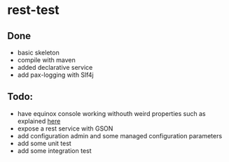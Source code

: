 # rest-test


## Done
- basic skeleton
- compile with maven
- added declarative service
- add pax-logging with Slf4j

## Todo:

- have equinox console working withouth weird properties such as explained [here](http://hwellmann.blogspot.it/2012/08/new-osgi-console-in-equinox-380.html)
- expose a rest service with GSON
- add configuration admin and some managed configuration parameters
- add some unit test
- add some integration test

